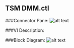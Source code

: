 ## **TSM DMM.ctl**
###Connector Pane:
![alt text](/Instrument%20Control/DMM/Pin%20Map/TSM%20DMM.ctlc.png "TSM DMM.ctl connector pane")

###VI Description:


###Block Diagram:
![alt text](/Instrument%20Control/DMM/Pin%20Map/TSM%20DMM.ctld.png "TSM DMM.ctl block diagram")
